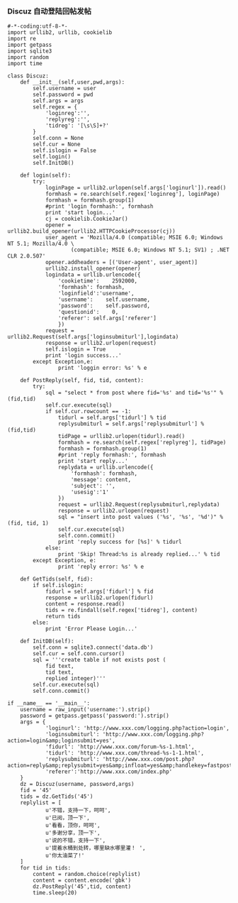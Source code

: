 ### Discuz 自动登陆回帖发帖

    #-*-coding:utf-8-*-
    import urllib2, urllib, cookielib
    import re
    import getpass
    import sqlite3
    import random
    import time
     
    class Discuz:
        def __init__(self,user,pwd,args):
            self.username = user
            self.password = pwd
            self.args = args
            self.regex = {
                'loginreg':'',
                'replyreg':'',
                'tidreg': '[\s\S]+?'
            }
            self.conn = None
            self.cur = None
            self.islogin = False
            self.login()
            self.InitDB()
     
        def login(self):
            try:
                loginPage = urllib2.urlopen(self.args['loginurl']).read()
                formhash = re.search(self.regex['loginreg'], loginPage)
                formhash = formhash.group(1)
                #print 'login formhash:', formhash
                print 'start login...'
                cj = cookielib.CookieJar()
                opener = urllib2.build_opener(urllib2.HTTPCookieProcessor(cj))
                user_agent = 'Mozilla/4.0 (compatible; MSIE 6.0; Windows NT 5.1; Mozilla/4.0 \
                        (compatible; MSIE 6.0; Windows NT 5.1; SV1) ; .NET CLR 2.0.507'
                opener.addheaders = [('User-agent', user_agent)]
                urllib2.install_opener(opener)
                logindata = urllib.urlencode({
                    'cookietime':    2592000,
                    'formhash': formhash,
                    'loginfield':'username',
                    'username':    self.username,
                    'password':    self.password,
                    'questionid':    0,
                    'referer': self.args['referer']
                    })
                request = urllib2.Request(self.args['loginsubmiturl'],logindata)
                response = urllib2.urlopen(request)
                self.islogin = True
                print 'login success...'
            except Exception,e:
                    print 'loggin error: %s' % e
     
        def PostReply(self, fid, tid, content):
            try:
                sql = "select * from post where fid='%s' and tid='%s'" % (fid,tid)
                self.cur.execute(sql)
                if self.cur.rowcount == -1:
                    tidurl = self.args['tidurl'] % tid
                    replysubmiturl = self.args['replysubmiturl'] % (fid,tid)
                    tidPage = urllib2.urlopen(tidurl).read()
                    formhash = re.search(self.regex['replyreg'], tidPage)
                    formhash = formhash.group(1)
                    #print 'reply formhash:', formhash
                    print 'start reply...'
                    replydata = urllib.urlencode({
                        'formhash': formhash,
                        'message': content,
                        'subject': '',
                        'usesig':'1'
                    })
                    request = urllib2.Request(replysubmiturl,replydata)
                    response = urllib2.urlopen(request)
                    sql = "insert into post values ('%s', '%s', '%d')" % (fid, tid, 1)
                    self.cur.execute(sql)
                    self.conn.commit()
                    print 'reply success for [%s]' % tidurl
                else:
                    print 'Skip! Thread:%s is already replied...' % tid
            except Exception, e:
                    print 'reply error: %s' % e
     
        def GetTids(self, fid):
            if self.islogin:
                fidurl = self.args['fidurl'] % fid
                response = urllib2.urlopen(fidurl)
                content = response.read()
                tids = re.findall(self.regex['tidreg'], content)
                return tids
            else:
                print 'Error Please Login...'
     
        def InitDB(self):
            self.conn = sqlite3.connect('data.db')
            self.cur = self.conn.cursor()
            sql = '''create table if not exists post (
                fid text,
                tid text,
                replied integer)'''
            self.cur.execute(sql)
            self.conn.commit()
     
    if __name__ == '__main__':
        username = raw_input('username:').strip()
        password = getpass.getpass('password:').strip()
        args = {
                'loginurl': 'http://www.xxx.com/logging.php?action=login',
                'loginsubmiturl': 'http://www.xxx.com/logging.php?action=login&amp;loginsubmit=yes',
                'fidurl': 'http://www.xxx.com/forum-%s-1.html',
                'tidurl': 'http://www.xxx.com/thread-%s-1-1.html',
                'replysubmiturl': 'http://www.xxx.com/post.php?action=reply&amp;replysubmit=yes&amp;infloat=yes&amp;handlekey=fastpost&amp;fid=%s&amp;tid=%s',
                'referer':'http://www.xxx.com/index.php'
        }
        dz = Discuz(username, password,args)
        fid = '45'
        tids = dz.GetTids('45')
        replylist = [
                u'不错，支持一下，呵呵',
                u'已阅，顶一下',
                u'看看，顶你，呵呵',
                u'多谢分享，顶一下',
                u'说的不错，支持一下',
                u'提着水桶到处转，哪里缺水哪里灌！ ',
                u'你太油菜了!'
        ]
        for tid in tids:
            content = random.choice(replylist)
            content = content.encode('gbk')
            dz.PostReply('45',tid, content)
            time.sleep(20)